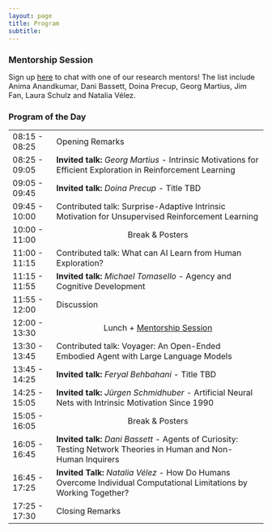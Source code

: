 ```yaml
---
layout: page
title: Program
subtitle: 
---
```


<div class='description' style='font-size: 11pt;'>

<h3 style='margin-bottom: 10pt;'>Mentorship Session</h3>

<p>Sign up <a href="https://t.co/9zw5X4j4xk" target="_blank">here</a> to chat with one of our research mentors! 
The list include Anima Anandkumar, Dani Bassett, Doina Precup, Georg Martius, Jim Fan, Laura Schulz and Natalia Vélez. </p>
</div>

<h3 style='margin-bottom: 10pt;'>Program of the Day</h3>


<div class='program-table' style='font-size: 10pt; width:100%;'>


<table>

  <tr>
    <td>08:15 - 08:25</td>
    <td>Opening Remarks</td>
  </tr>

  <tr>
    <td>08:25 - 09:05</td>
    <td><b>Invited talk:</b> <i>Georg Martius</i> - Intrinsic Motivations for Efficient Exploration in Reinforcement Learning</td>
  </tr>

  <tr>
    <td>09:05 - 09:45</td>
    <td><b>Invited talk:</b> <i>Doina Precup</i> - Title TBD</td>
  </tr>

  <tr>
    <td>09:45 - 10:00</td>
    <td>Contributed talk: Surprise-Adaptive Intrinsic Motivation for Unsupervised Reinforcement Learning</td>
  </tr>

  <tr>
    <td>10:00 - 11:00</td>
    <td style="text-align: center">Break & Posters</td>
  </tr>

  <tr>
    <td>11:00 - 11:15</td>
    <td>Contributed talk: What can AI Learn from Human Exploration?</td>
  </tr>
  <tr>
    <td>11:15 - 11:55</td>
    <td><b>Invited talk:</b> <i>Michael Tomasello</i> - Agency and Cognitive Development</td>
  </tr>

  <tr>
    <td>11:55 - 12:00</td>
    <td>Discussion</td>
  </tr>

  <tr>
    <td>12:00 - 13:30</td>
    <td style="text-align: center">Lunch + <a href="https://t.co/9zw5X4j4xk">Mentorship Session</a></td>
  </tr>

 <tr>
    <td>13:30 - 13:45</td>
    <td>Contributed talk: Voyager: An Open-Ended Embodied Agent with Large Language Models </td>
  </tr>


  <tr>
    <td>13:45 - 14:25</td>
    <td><b>Invited talk:</b> <i>Feryal Behbahani</i> - Title TBD</td>
  </tr>

  <tr>
    <td>14:25 - 15:05</td>
    <td><b>Invited talk:</b> <i>Jürgen Schmidhuber</i> - Artificial Neural Nets with Intrinsic Motivation Since 1990</td>
  </tr>


   <tr>
    <td>15:05 - 16:05</td>
    <td style="text-align: center">Break & Posters</td>
  </tr>

  <tr>
    <td>16:05 - 16:45</td>
    <td><b>Invited talk:</b> <i>Dani Bassett</i> - Agents of Curiosity: Testing Network Theories in Human and Non-Human Inquirers</td>
  </tr>

  <tr>
    <td>16:45 - 17:25</td>
    <td><b>Invited Talk:</b> <i>Natalia Vélez</i> - How Do Humans Overcome Individual Computational Limitations by Working Together?</td>
  </tr>

  <tr>
    <td>17:25 - 17:30</td>
    <td>Closing Remarks</td>
  </tr>
</table>


</div>


